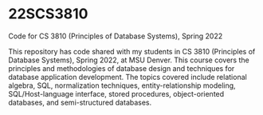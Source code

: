 # 22SCS3810
Code for CS 3810 (Principles of Database Systems), Spring 2022

This repository has code shared with my students in CS 3810 (Principles of Database Systems), Spring 2022, at MSU Denver. This course covers the principles and methodologies of database design and techniques for database application development. The topics covered include relational algebra, SQL, normalization techniques, entity-relationship modeling, SQL/Host-language interface, stored procedures, object-oriented databases, and semi-structured databases. 
